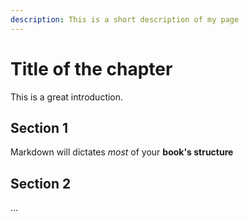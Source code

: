 ```yaml
---
description: This is a short description of my page
---
```


# Title of the chapter

This is a great introduction.

## Section 1

Markdown will dictates _most_ of your **book's structure**

## Section 2

...